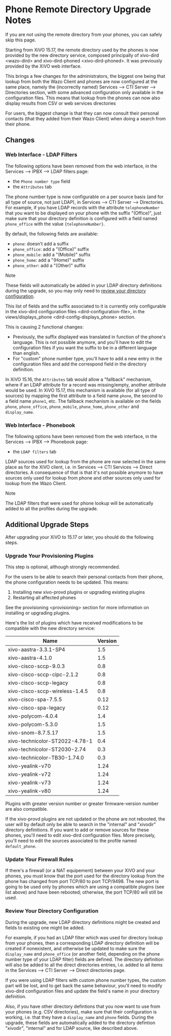# Phone Remote Directory Upgrade Notes

If you are not using the remote directory from your phones, you can
safely skip this page.

Starting from XiVO 15.17, the remote directory used by the phones is now
provided by the new directory service, composed principally of
<span data-role="ref">xivo-dird \<wazo-dird\></span> and
<span data-role="ref">xivo-dird-phoned
\<xivo-dird-phoned\></span>. It was previously provided by the XiVO web
interface.

This brings a few changes for the administrators, the biggest one being
that lookup from both the Wazo Client and phones are now configured at
the same place, namely the (incorrectly named)
<span data-role="menuselection">Services --\> CTI Server --\>
Directories</span> section, with some advanced configuration only
available in the configuration files. This means that lookup from the
phones can now also display results from CSV or web services directories

For users, the biggest change is that they can now consult their
personal contacts (that they added from their Wazo Client) when doing a
search from their phone.

## Changes

### Web Interface - LDAP Filters

The following options have been removed from the web interface, in the
<span data-role="menuselection">Services --\>
IPBX --\> LDAP filters</span> page:

  - the `Phone number type` field
  - the `Attributes` tab

The phone number type is now configurable on a per source basis (and for
all type of source, not just LDAP), in
<span data-role="menuselection">Services --\> CTI Server --\>
Directories</span>. For example, if you have LDAP records with the
attribute `telephoneNumber` that you want to be displayed on your phone
with the suffix "(Office)", just make sure that your directory
definition is configured with a field named `phone_office` with the
value `{telephoneNumber}`.

By default, the following fields are available:

  - `phone`: doesn't add a suffix
  - `phone_office`: add a "(Office)" suffix
  - `phone_mobile`: add a "(Mobile)" suffix
  - `phone_home`: add a "(Home)" suffix
  - `phone_other`: add a "(Other)" suffix

<div class="note">

<div class="admonition-title">

Note

</div>

These fields will automatically be added in your LDAP directory
definitions during the upgrade, so you may only need to [review your
directory configuration](#review-your-directory-configuration).

</div>

This list of fields and the suffix associated to it is currently only
configurable in the <span data-role="ref">xivo-dird configuration files
\<dird-configuration-file\></span>, in the
<span data-role="ref">views/displays\_phone
\<dird-config-displays\_phone\></span> section.

This is causing 2 functional changes:

  - Previously, the suffix displayed was translated in function of the
    phone's language. This is not possible anymore, and you'll have to
    edit the configuration files if you want the suffix to be in a
    different language than english.
  - For "custom" phone number type, you'll have to add a new entry in
    the configuration files and add the correspond field in the
    directory definition.

In XiVO 15.16, the `Attributes` tab would allow a "fallback" mechanism,
where if an LDAP attribute for a record was missing/empty, another
attribute would be used. In XiVO 15.17, this mechanism is available (for
all type of sources) by mapping the first attribute to a field name
`phone`, the second to a field name `phone1`, etc. The fallback
mechanism is available on the fields `phone`, `phone_office`,
`phone_mobile`, `phone_home`, `phone_other` and `display_name`.

### Web Interface - Phonebook

The following options have been removed from the web interface, in the
<span data-role="menuselection">Services --\>
IPBX --\> Phonebook</span> page:

  - the `LDAP filters` tab

LDAP sources used for lookup from the phone are now selected in the same
place as for the XiVO client, i.e. in
<span data-role="menuselection">Services --\> CTI Services --\> Direct
directories</span>. A consequence of that is that it's not possible
anymore to have sources only used for lookup from phone and other
sources only used for lookup from the Wazo Client.

<div class="note">

<div class="admonition-title">

Note

</div>

The LDAP filters that were used for phone lookup will be automatically
added to all the profiles during the upgrade.

</div>

## Additional Upgrade Steps

After upgrading your XiVO to 15.17 or later, you should do the following
steps.

### Upgrade Your Provisioning Plugins

This step is optional, although strongly recommended.

For the users to be able to search their personal contacts from their
phone, the phone configuration needs to be updated. This means:

1.  Installing new xivo-provd plugins or upgrading existing plugins
2.  Restarting all affected phones

See the <span data-role="ref">provisioning \<provisioning\></span>
section for more information on installing or upgrading plugins.

Here's the list of plugins which have received modifications to be
compatible with the new directory service:

| Name                           | Version |
| ------------------------------ | ------- |
| xivo-aastra-3.3.1-SP4          | 1.5     |
| xivo-aastra-4.1.0              | 1.5     |
| xivo-cisco-sccp-9.0.3          | 0.8     |
| xivo-cisco-sccp-cipc-2.1.2     | 0.8     |
| xivo-cisco-sccp-legacy         | 0.8     |
| xivo-cisco-sccp-wireless-1.4.5 | 0.8     |
| xivo-cisco-spa-7.5.5           | 0.12    |
| xivo-cisco-spa-legacy          | 0.12    |
| xivo-polycom-4.0.4             | 1.4     |
| xivo-polycom-5.3.0             | 1.5     |
| xivo-snom-8.7.5.17             | 1.5     |
| xivo-technicolor-ST2022-4.78-1 | 0.4     |
| xivo-technicolor-ST2030-2.74   | 0.3     |
| xivo-technicolor-TB30-1.74.0   | 0.3     |
| xivo-yealink-v70               | 1.24    |
| xivo-yealink-v72               | 1.24    |
| xivo-yealink-v73               | 1.24    |
| xivo-yealink-v80               | 1.24    |

Plugins with greater version number or greater firmware-version number
are also compatible.

If the xivo-provd plugins are not updated or the phone are not rebooted,
the user will by default only be able to search in the "internal" and
"xivodir" directory definitions. If you want to add or remove sources
for these phones, you'll need to edit xivo-dird configuration files.
More precisely, you'll need to edit the sources associated to the
profile named `default_phone`.

### Update Your Firewall Rules

If there's a firewall (or a NAT equipement) between your XiVO and your
phones, you must know that the port used for the directory lookup from
the phone has changed from port TCP/80 to port TCP/9498. The new port is
going to be used only by phones which are using a compatible plugins
(see list above) and have been rebooted; otherwise, the port TCP/80 will
still be used.

### Review Your Directory Configuration

During the upgrade, new LDAP directory definitions might be created and
fields to existing one might be added.

For example, if you had an LDAP filter which was used for directory
lookup from your phones, then a corresponding LDAP directory definition
will be created if nonexistent, and otherwise be updated to make sure
the `display_name` and `phone_office` (or another field, depending on
the phone number type of your LDAP filter) fields are defined. The
directory definition will also be added to all the direct directories
entries, i.e. added to all items in the
<span data-role="menuselection">Services --\> CTI Server
\--\> Direct directories</span> page.

If you were using LDAP filters with custom phone number types, the
custom part will be lost, and to get back the same behaviour, you'll
need to modify xivo-dird configuration files and update the field's name
in your directory definition.

Also, if you have other directory defintions that you now want to use
from your phones (e.g. CSV directories), make sure that their
configuration is working, i.e. that they have a `display_name` and
`phone` fields. During the upgrade, these fields are automatically added
to the directory defintion "xivodir", "internal" and for LDAP source,
like described above.
